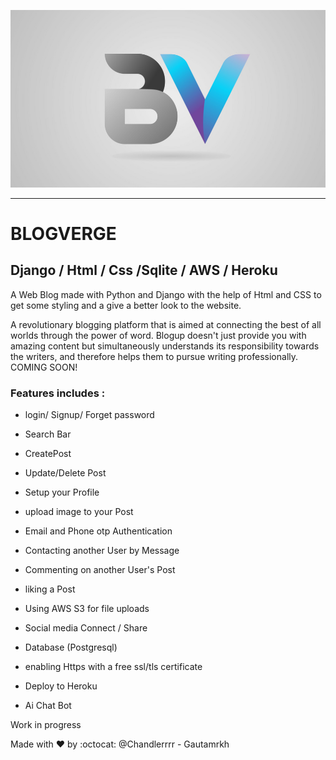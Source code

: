 ![Blogverge logo](https://github.com/Chandlerrrr/Blogverge/blob/master/staticfiles/blog/logo.png)

-------------------------------------------------------------------------------------------------


# BLOGVERGE

## Django / Html / Css /Sqlite / AWS / Heroku

A Web Blog made with Python and Django with the help of Html and CSS to get some styling and a give a better look to the website.

A revolutionary blogging platform that is aimed at connecting the best of all worlds through the power of word. Blogup doesn't just provide you with amazing content but simultaneously understands its responsibility towards the writers, and therefore helps them to pursue writing professionally. COMING SOON!


### Features includes :

- login/ Signup/ Forget password

- Search Bar

- CreatePost

- Update/Delete Post

- Setup your Profile 

- upload image to your Post

- Email and Phone otp Authentication

- Contacting another User by Message

- Commenting on another User's Post

- liking a Post

- Using AWS S3 for file uploads

- Social media Connect / Share

- Database (Postgresql)

- enabling Https with a free ssl/tls certificate 

- Deploy to Heroku 

- Ai Chat Bot 


Work in progress 

Made with ❤ by :octocat: @Chandlerrrr - Gautamrkh
